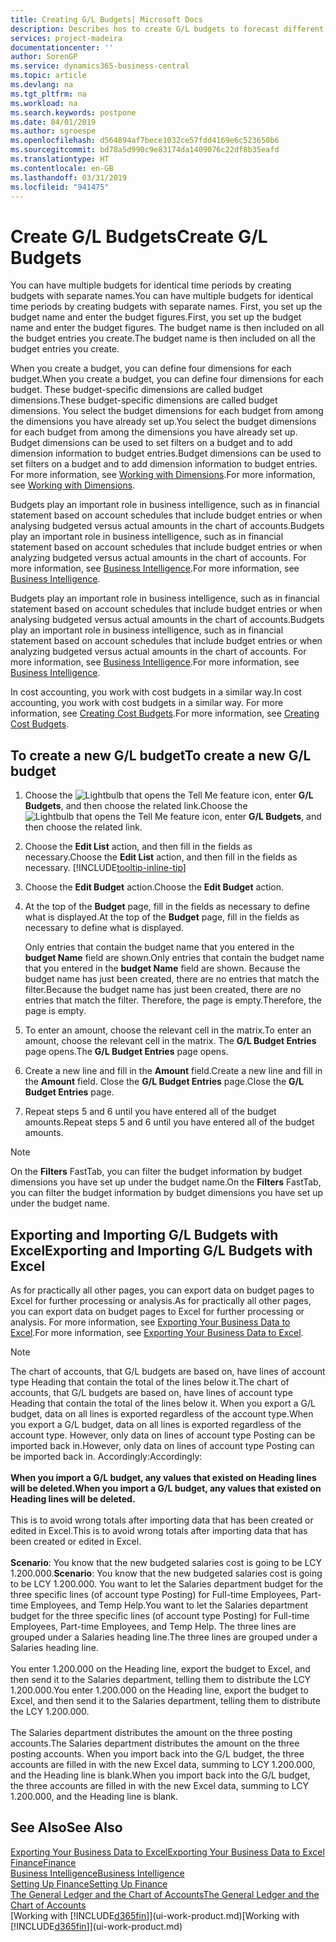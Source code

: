 ```yaml
---
title: Creating G/L Budgets| Microsoft Docs
description: Describes hos to create G/L budgets to forecast different financial activities and assign dimensions for business intelligence purposes.
services: project-madeira
documentationcenter: ''
author: SorenGP
ms.service: dynamics365-business-central
ms.topic: article
ms.devlang: na
ms.tgt_pltfrm: na
ms.workload: na
ms.search.keywords: postpone
ms.date: 04/01/2019
ms.author: sgroespe
ms.openlocfilehash: d564894af7bece1032ce57fdd4169e6c523650b6
ms.sourcegitcommit: bd78a5d990c9e83174da1409076c22df8b35eafd
ms.translationtype: HT
ms.contentlocale: en-GB
ms.lasthandoff: 03/31/2019
ms.locfileid: "941475"
---
```

# <a name="create-gl-budgets"></a><span data-ttu-id="c09d7-103">Create G/L Budgets</span><span class="sxs-lookup"><span data-stu-id="c09d7-103">Create G/L Budgets</span></span>
<span data-ttu-id="c09d7-104">You can have multiple budgets for identical time periods by creating budgets with separate names.</span><span class="sxs-lookup"><span data-stu-id="c09d7-104">You can have multiple budgets for identical time periods by creating budgets with separate names.</span></span> <span data-ttu-id="c09d7-105">First, you set up the budget name and enter the budget figures.</span><span class="sxs-lookup"><span data-stu-id="c09d7-105">First, you set up the budget name and enter the budget figures.</span></span> <span data-ttu-id="c09d7-106">The budget name is then included on all the budget entries you create.</span><span class="sxs-lookup"><span data-stu-id="c09d7-106">The budget name is then included on all the budget entries you create.</span></span>  

 <span data-ttu-id="c09d7-107">When you create a budget, you can define four dimensions for each budget.</span><span class="sxs-lookup"><span data-stu-id="c09d7-107">When you create a budget, you can define four dimensions for each budget.</span></span> <span data-ttu-id="c09d7-108">These budget-specific dimensions are called budget dimensions.</span><span class="sxs-lookup"><span data-stu-id="c09d7-108">These budget-specific dimensions are called budget dimensions.</span></span> <span data-ttu-id="c09d7-109">You select the budget dimensions for each budget from among the dimensions you have already set up.</span><span class="sxs-lookup"><span data-stu-id="c09d7-109">You select the budget dimensions for each budget from among the dimensions you have already set up.</span></span> <span data-ttu-id="c09d7-110">Budget dimensions can be used to set filters on a budget and to add dimension information to budget entries.</span><span class="sxs-lookup"><span data-stu-id="c09d7-110">Budget dimensions can be used to set filters on a budget and to add dimension information to budget entries.</span></span> <span data-ttu-id="c09d7-111">For more information, see [Working with Dimensions](finance-dimensions.md).</span><span class="sxs-lookup"><span data-stu-id="c09d7-111">For more information, see [Working with Dimensions](finance-dimensions.md).</span></span>

 <span data-ttu-id="c09d7-112">Budgets play an important role in business intelligence, such as in financial statement based on account schedules that include budget entries or when analysing budgeted versus actual amounts in the chart of accounts.</span><span class="sxs-lookup"><span data-stu-id="c09d7-112">Budgets play an important role in business intelligence, such as in financial statement based on account schedules that include budget entries or when analyzing budgeted versus actual amounts in the chart of accounts.</span></span> <span data-ttu-id="c09d7-113">For more information, see [Business Intelligence](bi.md).</span><span class="sxs-lookup"><span data-stu-id="c09d7-113">For more information, see [Business Intelligence](bi.md).</span></span>

 <span data-ttu-id="c09d7-114">Budgets play an important role in business intelligence, such as in financial statement based on account schedules that include budget entries or when analysing budgeted versus actual amounts in the chart of accounts.</span><span class="sxs-lookup"><span data-stu-id="c09d7-114">Budgets play an important role in business intelligence, such as in financial statement based on account schedules that include budget entries or when analyzing budgeted versus actual amounts in the chart of accounts.</span></span> <span data-ttu-id="c09d7-115">For more information, see [Business Intelligence](bi.md).</span><span class="sxs-lookup"><span data-stu-id="c09d7-115">For more information, see [Business Intelligence](bi.md).</span></span>

<span data-ttu-id="c09d7-116">In cost accounting, you work with cost budgets in a similar way.</span><span class="sxs-lookup"><span data-stu-id="c09d7-116">In cost accounting, you work with cost budgets in a similar way.</span></span> <span data-ttu-id="c09d7-117">For more information, see [Creating Cost Budgets](finance-create-cost-budgets.md).</span><span class="sxs-lookup"><span data-stu-id="c09d7-117">For more information, see [Creating Cost Budgets](finance-create-cost-budgets.md).</span></span>    

## <a name="to-create-a-new-gl-budget"></a><span data-ttu-id="c09d7-118">To create a new G/L budget</span><span class="sxs-lookup"><span data-stu-id="c09d7-118">To create a new G/L budget</span></span>  
1. <span data-ttu-id="c09d7-119">Choose the ![Lightbulb that opens the Tell Me feature](media/ui-search/search_small.png "Tell me what you want to do") icon, enter **G/L Budgets**, and then choose the related link.</span><span class="sxs-lookup"><span data-stu-id="c09d7-119">Choose the ![Lightbulb that opens the Tell Me feature](media/ui-search/search_small.png "Tell me what you want to do") icon, enter **G/L Budgets**, and then choose the related link.</span></span>  
2. <span data-ttu-id="c09d7-120">Choose the **Edit List** action, and then fill in the fields as necessary.</span><span class="sxs-lookup"><span data-stu-id="c09d7-120">Choose the **Edit List** action, and then fill in the fields as necessary.</span></span> [!INCLUDE[tooltip-inline-tip](includes/tooltip-inline-tip_md.md)]  
3. <span data-ttu-id="c09d7-121">Choose the **Edit Budget** action.</span><span class="sxs-lookup"><span data-stu-id="c09d7-121">Choose the **Edit Budget** action.</span></span>
4. <span data-ttu-id="c09d7-122">At the top of the **Budget** page, fill in the fields as necessary to define what is displayed.</span><span class="sxs-lookup"><span data-stu-id="c09d7-122">At the top of the **Budget** page, fill in the fields as necessary to define what is displayed.</span></span>  

    <span data-ttu-id="c09d7-123">Only entries that contain the budget name that you entered in the **budget Name** field are shown.</span><span class="sxs-lookup"><span data-stu-id="c09d7-123">Only entries that contain the budget name that you entered in the **budget Name** field are shown.</span></span> <span data-ttu-id="c09d7-124">Because the budget name has just been created, there are no entries that match the filter.</span><span class="sxs-lookup"><span data-stu-id="c09d7-124">Because the budget name has just been created, there are no entries that match the filter.</span></span> <span data-ttu-id="c09d7-125">Therefore, the page is empty.</span><span class="sxs-lookup"><span data-stu-id="c09d7-125">Therefore, the page is empty.</span></span>  
5. <span data-ttu-id="c09d7-126">To enter an amount, choose the relevant cell in the matrix.</span><span class="sxs-lookup"><span data-stu-id="c09d7-126">To enter an amount, choose the relevant cell in the matrix.</span></span> <span data-ttu-id="c09d7-127">The **G/L Budget Entries** page opens.</span><span class="sxs-lookup"><span data-stu-id="c09d7-127">The **G/L Budget Entries** page opens.</span></span>  
6. <span data-ttu-id="c09d7-128">Create a new line and fill in the **Amount** field.</span><span class="sxs-lookup"><span data-stu-id="c09d7-128">Create a new line and fill in the **Amount** field.</span></span> <span data-ttu-id="c09d7-129">Close the **G/L Budget Entries** page.</span><span class="sxs-lookup"><span data-stu-id="c09d7-129">Close the **G/L Budget Entries** page.</span></span>  
7. <span data-ttu-id="c09d7-130">Repeat steps 5 and 6 until you have entered all of the budget amounts.</span><span class="sxs-lookup"><span data-stu-id="c09d7-130">Repeat steps 5 and 6 until you have entered all of the budget amounts.</span></span>  

> [!NOTE]  
>  <span data-ttu-id="c09d7-131">On the **Filters** FastTab, you can filter the budget information by budget dimensions you have set up under the budget name.</span><span class="sxs-lookup"><span data-stu-id="c09d7-131">On the **Filters** FastTab, you can filter the budget information by budget dimensions you have set up under the budget name.</span></span>

## <a name="exporting-and-importing-gl-budgets-with-excel"></a><span data-ttu-id="c09d7-132">Exporting and Importing G/L Budgets with Excel</span><span class="sxs-lookup"><span data-stu-id="c09d7-132">Exporting and Importing G/L Budgets with Excel</span></span>
<span data-ttu-id="c09d7-133">As for practically all other pages, you can export data on budget pages to Excel for further processing or analysis.</span><span class="sxs-lookup"><span data-stu-id="c09d7-133">As for practically all other pages, you can export data on budget pages to Excel for further processing or analysis.</span></span> <span data-ttu-id="c09d7-134">For more information, see [Exporting Your Business Data to Excel](about-export-data.md).</span><span class="sxs-lookup"><span data-stu-id="c09d7-134">For more information, see [Exporting Your Business Data to Excel](about-export-data.md).</span></span>

> [!NOTE]
> <span data-ttu-id="c09d7-135">The chart of accounts, that G/L budgets are based on, have lines of account type Heading that contain the total of the lines below it.</span><span class="sxs-lookup"><span data-stu-id="c09d7-135">The chart of accounts, that G/L budgets are based on, have lines of account type Heading that contain the total of the lines below it.</span></span> <span data-ttu-id="c09d7-136">When you export a G/L budget, data on all lines is exported regardless of the account type.</span><span class="sxs-lookup"><span data-stu-id="c09d7-136">When you export a G/L budget, data on all lines is exported regardless of the account type.</span></span> <span data-ttu-id="c09d7-137">However, only data on lines of account type Posting can be imported back in.</span><span class="sxs-lookup"><span data-stu-id="c09d7-137">However, only data on lines of account type Posting can be imported back in.</span></span> <span data-ttu-id="c09d7-138">Accordingly:</span><span class="sxs-lookup"><span data-stu-id="c09d7-138">Accordingly:</span></span> <br /><br /> <span data-ttu-id="c09d7-139">**When you import a G/L budget, any values that existed on Heading lines will be deleted.**</span><span class="sxs-lookup"><span data-stu-id="c09d7-139">**When you import a G/L budget, any values that existed on Heading lines will be deleted.**</span></span> <br /><br /> <span data-ttu-id="c09d7-140">This is to avoid wrong totals after importing data that has been created or edited in Excel.</span><span class="sxs-lookup"><span data-stu-id="c09d7-140">This is to avoid wrong totals after importing data that has been created or edited in Excel.</span></span><br /><br /> <span data-ttu-id="c09d7-141">**Scenario**: You know that the new budgeted salaries cost is going to be LCY 1.200.000.</span><span class="sxs-lookup"><span data-stu-id="c09d7-141">**Scenario**: You know that the new budgeted salaries cost is going to be LCY 1.200.000.</span></span> <span data-ttu-id="c09d7-142">You want to let the Salaries department budget for the three specific lines (of account type Posting) for Full-time Employees, Part-time Employees, and Temp Help.</span><span class="sxs-lookup"><span data-stu-id="c09d7-142">You want to let the Salaries department budget for the three specific lines (of account type Posting) for Full-time Employees, Part-time Employees, and Temp Help.</span></span> <span data-ttu-id="c09d7-143">The three lines are grouped under a Salaries heading line.</span><span class="sxs-lookup"><span data-stu-id="c09d7-143">The three lines are grouped under a Salaries heading line.</span></span><br /><br /><span data-ttu-id="c09d7-144">You enter 1.200.000 on the Heading line, export the budget to Excel, and then send it to the Salaries department, telling them to distribute the LCY 1.200.000.</span><span class="sxs-lookup"><span data-stu-id="c09d7-144">You enter 1.200.000 on the Heading line, export the budget to Excel, and then send it to the Salaries department, telling them to distribute the LCY 1.200.000.</span></span><br /><br /> <span data-ttu-id="c09d7-145">The Salaries department distributes the amount on the three posting accounts.</span><span class="sxs-lookup"><span data-stu-id="c09d7-145">The Salaries department distributes the amount on the three posting accounts.</span></span> <span data-ttu-id="c09d7-146">When you import back into the G/L budget, the three accounts are filled in with the new Excel data, summing to LCY 1.200.000, and the Heading line is blank.</span><span class="sxs-lookup"><span data-stu-id="c09d7-146">When you import back into the G/L budget, the three accounts are filled in with the new Excel data, summing to LCY 1.200.000, and the Heading line is blank.</span></span>

## <a name="see-also"></a><span data-ttu-id="c09d7-147">See Also</span><span class="sxs-lookup"><span data-stu-id="c09d7-147">See Also</span></span>
[<span data-ttu-id="c09d7-148">Exporting Your Business Data to Excel</span><span class="sxs-lookup"><span data-stu-id="c09d7-148">Exporting Your Business Data to Excel</span></span>](about-export-data.md)  
[<span data-ttu-id="c09d7-149">Finance</span><span class="sxs-lookup"><span data-stu-id="c09d7-149">Finance</span></span>](finance.md)  
[<span data-ttu-id="c09d7-150">Business Intelligence</span><span class="sxs-lookup"><span data-stu-id="c09d7-150">Business Intelligence</span></span>](bi.md)  
[<span data-ttu-id="c09d7-151">Setting Up Finance</span><span class="sxs-lookup"><span data-stu-id="c09d7-151">Setting Up Finance</span></span>](finance-setup-finance.md)  
[<span data-ttu-id="c09d7-152">The General Ledger and the Chart of Accounts</span><span class="sxs-lookup"><span data-stu-id="c09d7-152">The General Ledger and the Chart of Accounts</span></span>](finance-general-ledger.md)  
<span data-ttu-id="c09d7-153">[Working with [!INCLUDE[d365fin](includes/d365fin_md.md)]](ui-work-product.md)</span><span class="sxs-lookup"><span data-stu-id="c09d7-153">[Working with [!INCLUDE[d365fin](includes/d365fin_md.md)]](ui-work-product.md)</span></span>  
